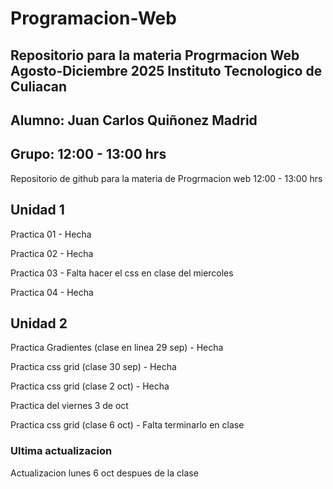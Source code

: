 # Programacion-Web
## Repositorio para la materia Progrmacion Web Agosto-Diciembre 2025 Instituto Tecnologico de Culiacan
## Alumno: Juan Carlos Quiñonez Madrid
## Grupo: 12:00 - 13:00 hrs
Repositorio de github para la materia de Progrmacion web 12:00 - 13:00 hrs

## Unidad 1
  Practica 01 - Hecha 
  
  Practica 02 - Hecha
  
  Practica 03 - Falta hacer el css en clase del miercoles 
  
  Practica 04 - Hecha

## Unidad 2

  Practica Gradientes (clase en linea 29 sep) - Hecha

  Practica css grid (clase 30 sep) - Hecha

  Practica css grid (clase 2 oct) - Hecha

  Practica del viernes 3 de oct

  Practica css grid (clase 6 oct) - Falta terminarlo en clase

### Ultima actualizacion
Actualizacion lunes 6 oct despues de la clase
